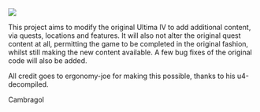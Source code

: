 <img src="https://raw.githubusercontent.com/cambragol/ultima-IV-trinity/master/Art/Ultima_IV_Advent_Trinity.png" />

This project aims to modify the original Ultima IV to add additional content, via quests, locations and features. It will also not alter the original quest content at all, permitting the game to be completed in the original fashion, whilst still making the new content available. A few bug fixes of the original code will also be added.

All credit goes to ergonomy-joe for making this possible, thanks to his u4-decompiled.

Cambragol
